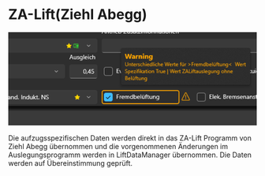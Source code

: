 # ZA-Lift(Ziehl Abegg)

![image](/LiftDataManager/Docs/HelpImages/image137.png)  

Die aufzugsspezifischen Daten werden direkt in das ZA-Lift Programm von Ziehl Abegg übernommen und die vorgenommenen Änderungen im Auslegungsprogramm werden in LiftDataManager übernommen. Die Daten werden auf Übereinstimmung geprüft.

